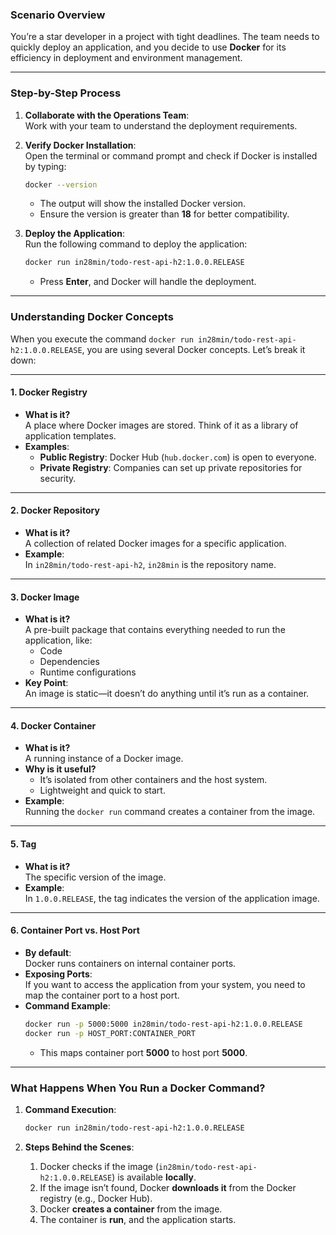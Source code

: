 ### **Scenario Overview**  
You’re a star developer in a project with tight deadlines. The team needs to quickly deploy an application, and you decide to use **Docker** for its efficiency in deployment and environment management.  

---

### **Step-by-Step Process**  

1. **Collaborate with the Operations Team**:  
   Work with your team to understand the deployment requirements.

2. **Verify Docker Installation**:  
   Open the terminal or command prompt and check if Docker is installed by typing:  
   ```bash
   docker --version
   ```  
   - The output will show the installed Docker version.  
   - Ensure the version is greater than **18** for better compatibility.  

3. **Deploy the Application**:  
   Run the following command to deploy the application:  
   ```bash
   docker run in28min/todo-rest-api-h2:1.0.0.RELEASE
   ```  
   - Press **Enter**, and Docker will handle the deployment.

---

### **Understanding Docker Concepts**  

When you execute the command `docker run in28min/todo-rest-api-h2:1.0.0.RELEASE`, you are using several Docker concepts. Let’s break it down:  

---

#### 1. **Docker Registry**  
   - **What is it?**  
     A place where Docker images are stored. Think of it as a library of application templates.  
   - **Examples**:  
     - **Public Registry**: Docker Hub (`hub.docker.com`) is open to everyone.  
     - **Private Registry**: Companies can set up private repositories for security.  

---

#### 2. **Docker Repository**  
   - **What is it?**  
     A collection of related Docker images for a specific application.  
   - **Example**:  
     In `in28min/todo-rest-api-h2`, `in28min` is the repository name.  

---

#### 3. **Docker Image**  
   - **What is it?**  
     A pre-built package that contains everything needed to run the application, like:  
     - Code  
     - Dependencies  
     - Runtime configurations  
   - **Key Point**:  
     An image is static—it doesn’t do anything until it’s run as a container.

---

#### 4. **Docker Container**  
   - **What is it?**  
     A running instance of a Docker image.  
   - **Why is it useful?**  
     - It’s isolated from other containers and the host system.  
     - Lightweight and quick to start.  
   - **Example**:  
     Running the `docker run` command creates a container from the image.  

---

#### 5. **Tag**  
   - **What is it?**  
     The specific version of the image.  
   - **Example**:  
     In `1.0.0.RELEASE`, the tag indicates the version of the application image.  

---

#### 6. **Container Port vs. Host Port**  
   - **By default**:  
     Docker runs containers on internal container ports.  
   - **Exposing Ports**:  
     If you want to access the application from your system, you need to map the container port to a host port.  
   - **Command Example**:  
     ```bash
     docker run -p 5000:5000 in28min/todo-rest-api-h2:1.0.0.RELEASE
     docker run -p HOST_PORT:CONTAINER_PORT
     ```  
     - This maps container port **5000** to host port **5000**.  

---

### **What Happens When You Run a Docker Command?**  

1. **Command Execution**:  
   ```bash
   docker run in28min/todo-rest-api-h2:1.0.0.RELEASE
   ```  

2. **Steps Behind the Scenes**:  
   1. Docker checks if the image (`in28min/todo-rest-api-h2:1.0.0.RELEASE`) is available **locally**.  
   2. If the image isn’t found, Docker **downloads it** from the Docker registry (e.g., Docker Hub).  
   3. Docker **creates a container** from the image.  
   4. The container is **run**, and the application starts.  

